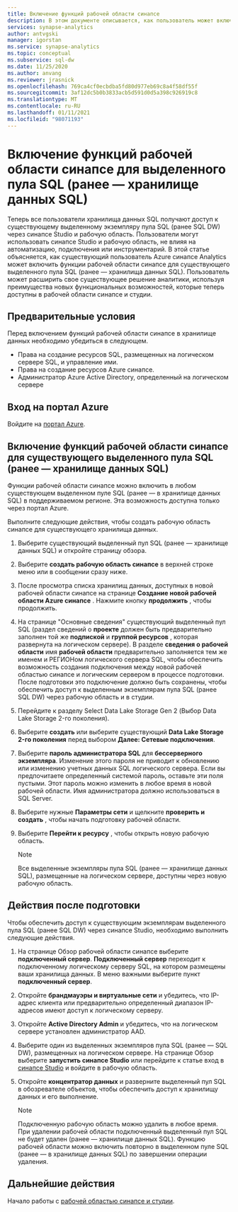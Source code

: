 ```yaml
---
title: Включение функций рабочей области синапсе
description: В этом документе описывается, как пользователь может включить функции рабочей области синапсе в существующем выделенном пуле SQL (ранее — в хранилище данных SQL).
services: synapse-analytics
author: antvgski
manager: igorstan
ms.service: synapse-analytics
ms.topic: conceptual
ms.subservice: sql-dw
ms.date: 11/25/2020
ms.author: anvang
ms.reviewer: jrasnick
ms.openlocfilehash: 769ca4cf0ecbdba5fd80d977eb69c8a4f58df55f
ms.sourcegitcommit: 3af12dc5b0b3833acb5d591d0d5a398c926919c8
ms.translationtype: MT
ms.contentlocale: ru-RU
ms.lasthandoff: 01/11/2021
ms.locfileid: "98071193"
---
```

# <a name="enabling-synapse-workspace-features-for-a-dedicated-sql-pool-formerly-sql-dw"></a>Включение функций рабочей области синапсе для выделенного пула SQL (ранее — хранилище данных SQL)

Теперь все пользователи хранилища данных SQL получают доступ к существующему выделенному экземпляру пула SQL (ранее SQL DW) через синапсе Studio и рабочую область. Пользователи могут использовать синапсе Studio и рабочую область, не влияя на автоматизацию, подключения или инструментарий. В этой статье объясняется, как существующий пользователь Azure синапсе Analytics может включить функции рабочей области синапсе для существующего выделенного пула SQL (ранее — хранилища данных SQL). Пользователь может расширить свое существующее решение аналитики, используя преимущества новых функциональных возможностей, которые теперь доступны в рабочей области синапсе и студии.   

## <a name="prerequisites"></a>Предварительные условия
Перед включением функций рабочей области синапсе в хранилище данных необходимо убедиться в следующем.
- Права на создание ресурсов SQL, размещенных на логическом сервере SQL, и управление ими.
- Права на создание ресурсов Azure синапсе.
- Администратор Azure Active Directory, определенный на логическом сервере

## <a name="sign-in-to-the-azure-portal"></a>Вход на портал Azure

Войдите на [портал Azure](https://portal.azure.com/).

## <a name="enabling-synapse-workspace-features-for-an-existing-dedicated-sql-pool-formerly-sql-dw"></a>Включение функций рабочей области синапсе для существующего выделенного пула SQL (ранее — хранилище данных SQL)

Функции рабочей области синапсе можно включить в любом существующем выделенном пуле SQL (ранее — в хранилище данных SQL) в поддерживаемом регионе. Эта возможность доступна только через портал Azure.

Выполните следующие действия, чтобы создать рабочую область синапсе для существующего хранилища данных.
1. Выберите существующий выделенный пул SQL (ранее — хранилище данных SQL) и откройте страницу обзора.
2. Выберите **создать рабочую область синапсе** в верхней строке меню или в сообщении сразу ниже.
3. После просмотра списка хранилищ данных, доступных в новой рабочей области синапсе на странице **Создание новой рабочей области Azure синапсе** . Нажмите кнопку **продолжить** , чтобы продолжить.
4. На странице "Основные сведения" существующий выделенный пул SQL (раздел сведений о **проекте** должен быть предварительно заполнен той же **подпиской** и **группой ресурсов** , которая развернута на логическом сервере). В разделе **сведения о рабочей области** имя **рабочей области** предварительно заполняется тем же именем и РЕГИОНом логического сервера SQL, чтобы обеспечить возможность создания подключения между новой рабочей областью синапсе и логическим сервером в процессе подготовки. После подготовки это подключение должно быть сохранены, чтобы обеспечить доступ к выделенным экземплярам пула SQL (ранее SQL DW) через рабочую область и в студии.
5. Перейдите к разделу Select Data Lake Storage Gen 2 (Выбор Data Lake Storage 2-го поколения).
6. Выберите **создать** или выберите существующий **Data Lake Storage 2-го поколения** перед выбором **Далее: Сетевые подключения**.
7. Выберите **пароль администратора SQL** для **бессерверного экземпляра**. Изменение этого пароля не приводит к обновлению или изменению учетных данных SQL логического сервера. Если вы предпочитаете определенный системой пароль, оставьте эти поля пустыми. Этот пароль можно изменить в любое время в новой рабочей области. Имя администратора должно использоваться в SQL Server.
8. Выберите нужные **Параметры сети** и щелкните **проверить и создать** , чтобы начать подготовку рабочей области.
9. Выберите **Перейти к ресурсу** , чтобы открыть новую рабочую область.

    > [!NOTE]
    > Все выделенные экземпляры пула SQL (ранее — хранилище данных SQL), размещенные на логическом сервере, доступны через новую рабочую область.

## <a name="post-provisioning-steps"></a>Действия после подготовки
Чтобы обеспечить доступ к существующим экземплярам выделенного пула SQL (ранее SQL DW) через синапсе Studio, необходимо выполнить следующие действия.
1. На странице Обзор рабочей области синапсе выберите **подключенный сервер**. **Подключенный сервер** переходит к подключенному логическому серверу SQL, на котором размещены ваши хранилища данных. В меню важными выберите пункт **подключенный сервер**.
2. Откройте **брандмауэры и виртуальные сети** и убедитесь, что IP-адрес клиента или предварительно определенный диапазон IP-адресов имеют доступ к логическому серверу.
3. Откройте **Active Directory Admin** и убедитесь, что на логическом сервере установлен администратор AAD.
4. Выберите один из выделенных экземпляров пула SQL (ранее — SQL DW), размещенных на логическом сервере. На странице Обзор выберите **запустить синапсе Studio** или перейдите к статье вход в [синапсе Studio](https://web.azuresynapse.net) и войдите в рабочую область.

5. Откройте **концентратор данных** и разверните выделенный пул SQL в обозревателе объектов, чтобы обеспечить доступ к хранилищу данных и его выполнение.

    > [!NOTE] 
    > Подключенную рабочую область можно удалить в любое время. При удалении рабочей области подключенный выделенный пул SQL не будет удален (ранее — хранилище данных SQL). Функцию рабочей области можно включить повторно в выделенном пуле SQL (ранее — в хранилище данных SQL) по завершении операции удаления.

## <a name="next-steps"></a>Дальнейшие действия
Начало работы с [рабочей областью синапсе и студии](../get-started.md).
